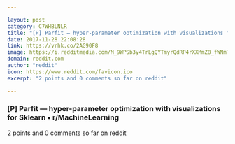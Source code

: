 ```yaml
---

layout: post
category: C7WHBLNLR
title: "[P] Parfit — hyper-parameter optimization with visualizations for Sklearn • r/MachineLearning"
date: 2017-11-28 22:08:28
link: https://vrhk.co/2AG90F8
image: https://i.redditmedia.com/M_9WPSb3y4TrLgQYTmyrQdRP4rXXMmZ8_fWNmTQqXjY.jpg?w=320&s=b5c82c4f85d4bb3d868ea0a188389491
domain: reddit.com
author: "reddit"
icon: https://www.reddit.com/favicon.ico
excerpt: "2 points and 0 comments so far on reddit"

---
```


### [P] Parfit — hyper-parameter optimization with visualizations for Sklearn • r/MachineLearning

2 points and 0 comments so far on reddit